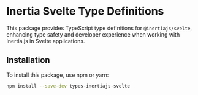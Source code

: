 # Inertia Svelte Type Definitions

This package provides TypeScript type definitions for `@inertiajs/svelte`, enhancing type safety and developer experience when working with Inertia.js in Svelte applications.

## Installation

To install this package, use npm or yarn:

```bash
npm install --save-dev types-inertiajs-svelte
```
